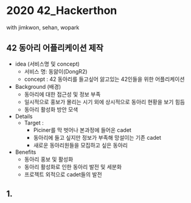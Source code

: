 # 2020 42_Hackerthon

with jimkwon, sehan, wopark

## 42 동아리 어플리케이션 제작
+ idea (서비스명 및 concept)
  + 서비스 명: 동앓이(DongR2)
  + concept :  42 동아리를 들고싶어 앓고있는 42인들을 위한 어플리케이션
+ Background (배경)
  + 동아리에 대한 접근성 및 정보 부족
  + 일시적으로 홍보가 몰리는 시기 외에 상시적으로 동아리 현황을 보기 힘듬
  + 동아리 활성화 방안 모색
+ Details
  + Target : 
    + Piciner를 막 벗어나 본과정에 들어온 cadet
    + 동아리에 들고 싶지만 정보가 부족해 망설이는 기존 cadet
    + 새로운 동아리원들을 모집하고 싶은 동아리
+ Benefits
  + 동아리 홍보 및 활성화
  + 동아리 활성화로 인한 동아리 발전 및 세분화
  + 프로젝트 외적으로 cadet들의 발전

## 1. 
